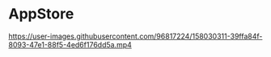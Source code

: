 # AppStore

https://user-images.githubusercontent.com/96817224/158030311-39ffa84f-8093-47e1-88f5-4ed6f176dd5a.mp4